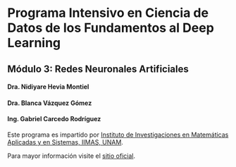 # Programa Intensivo en Ciencia de Datos de los Fundamentos al Deep Learning
## Módulo 3: Redes Neuronales Artificiales 

#### Dra. Nidiyare Hevia Montiel
#### Dra. Blanca Vázquez Gómez
#### Ing. Gabriel Carcedo Rodríguez

Este programa es impartido por [Instituto de Investigaciones en Matemáticas Aplicadas y en Sistemas, IIMAS, UNAM](https://www.iimas.unam.mx/).

Para mayor información visite el [sitio oficial](https://www.iimas.unam.mx/educacioncontinua/curso_deep_learning.html).


